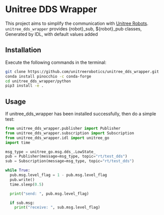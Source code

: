 # Unitree DDS Wrapper

This project aims to simplify the communication with [Unitree Robots](https://github.com/unitreerobotics). `unitree_dds_wrapper` provides {robot}_sub, ${robot}_pub classes, Generated by IDL, with default values added

## Installation
Execute the following commands in the terminal:
```bash
git clone https://github.com/unitreerobotics/unitree_dds_wrapper.git
conda install pinocchio -c conda-forge
cd unitree_dds_wrapper/python
pip3 install -e . 
```
## Usage
If unitree_dds_wrapper has been installed successfully, then do a simple test:
```python
from unitree_dds_wrapper.publisher import Publisher
from unitree_dds_wrapper.subscription import Subscription
from unitree_dds_wrapper.idl import unitree_go
import time

msg_type = unitree_go.msg.dds_.LowState_
pub = Publisher(message=msg_type, topic="rt/test_dds")
sub = Subscription(message=msg_type, topic="rt/test_dds")

while True:
  pub.msg.level_flag = 1 - pub.msg.level_flag
  pub.write()
  time.sleep(0.5)

  print("send: ", pub.msg.level_flag)

  if sub.msg:
    print("receive: ", sub.msg.level_flag)
```